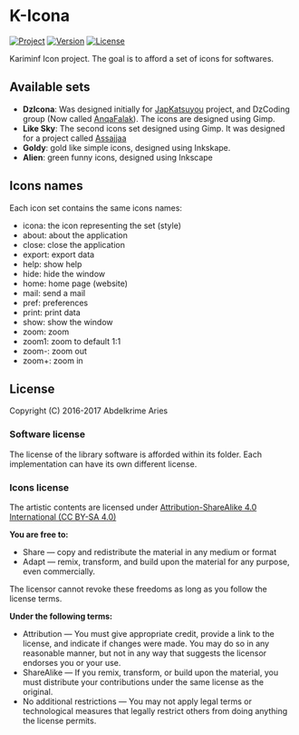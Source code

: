 # K-Icona

[![Project](https://img.shields.io/badge/Project-K--Icona-0014A8.svg?style=plastic)](./)
[![Version](https://img.shields.io/badge/Version-1.0.0-0014A8.svg?style=plastic)](./releases)
[![License](https://img.shields.io/badge/License-CC--BY--SA_4.0-0014A8.svg?style=plastic)](https://creativecommons.org/licenses/by-sa/4.0/)

Kariminf Icon project. The goal is to afford a set of icons for softwares.

## Available sets

* **DzIcona**: Was designed initially for [JapKatsuyou](https://github.com/AnqaFalak/JapKatsuyou) project, and DzCoding group (Now called [AnqaFalak](https://github.com/AnqaFalak)). The icons are designed using Gimp.
* **Like Sky**: The second icons set designed using Gimp. It was designed for a project called [Assajjaa](https://github.com/kariminf/Assajjaa)
* **Goldy**: gold like simple icons, designed using Inkskape.
* **Alien**: green funny icons, designed using Inkscape

## Icons names
Each icon set contains the same icons names:
* icona: the icon representing the set (style)
* about: about the application
* close: close the application
* export: export data
* help: show help
* hide: hide the window
* home: home page (website)
* mail: send a mail
* pref: preferences
* print: print data
* show: show the window
* zoom: zoom
* zoom1: zoom to default 1:1
* zoom-: zoom out
* zoom+: zoom in

## License

Copyright (C) 2016-2017 Abdelkrime Aries

### Software license

The license of the library software is afforded within its folder. Each implementation can have its own different license.

### Icons license

The artistic contents are licensed under
[Attribution-ShareAlike 4.0 International (CC BY-SA 4.0)](https://creativecommons.org/licenses/by-sa/4.0/)

**You are free to:**
* Share — copy and redistribute the material in any medium or format
* Adapt — remix, transform, and build upon the material for any purpose, even commercially.

The licensor cannot revoke these freedoms as long as you follow the license terms.

**Under the following terms:**
* Attribution — You must give appropriate credit, provide a link to the license, and indicate if changes were made. You may do so in any reasonable manner, but not in any way that suggests the licensor endorses you or your use.
* ShareAlike — If you remix, transform, or build upon the material, you must distribute your contributions under the same license as the original.
* No additional restrictions — You may not apply legal terms or technological measures that legally restrict others from doing anything the license permits.
